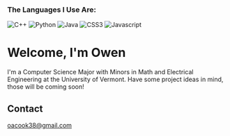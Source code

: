 
<h3>The Languages I Use Are:</h3>
<p>
<img alt="C++"
src="https://img.shields.io/badge/c++-%2300599C.svg?style=for-the-badge&logo=c%2B%2B&logoColor=white" />
<img alt="Python"
src="https://img.shields.io/badge/python-3670A0?style=for-the-badge&logo=python&logoColor=ffdd54" />
<img alt="Java"
src="https://img.shields.io/badge/java-%23ED8B00.svg?style=for-the-badge&logo=openjdk&logoColor=white" />
<img alt="CSS3"
src="https://img.shields.io/badge/css3-%231572B6.svg?style=for-the-badge&logo=css3&logoColor=white" />
<img alt="Javascript"
src="https://img.shields.io/badge/javascript-%23323330.svg?style=for-the-badge&logo=javascript&logoColor=%23F7DF1E" />

</p>

# Welcome, I'm Owen

I'm a Computer Science Major with Minors in Math and Electrical Engineering at the University of Vermont. Have some project ideas in mind, those will be coming soon!  

## Contact
oacook38@gmail.com
